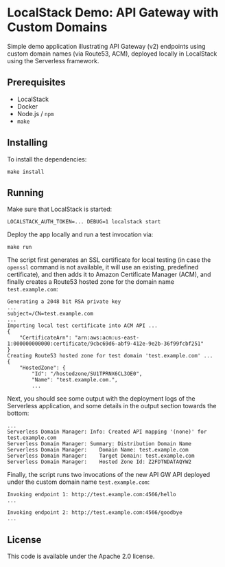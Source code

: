 # LocalStack Demo: API Gateway with Custom Domains

Simple demo application illustrating API Gateway (v2) endpoints using custom domain names (via Route53, ACM), deployed locally in LocalStack using the Serverless framework.

## Prerequisites

* LocalStack
* Docker
* Node.js / `npm`
* `make`

## Installing

To install the dependencies:
```
make install
```

## Running

Make sure that LocalStack is started:
```
LOCALSTACK_AUTH_TOKEN=... DEBUG=1 localstack start
```

Deploy the app locally and run a test invocation via:
```
make run
```

The script first generates an SSL certificate for local testing (in case the `openssl` command is not available, it will use an existing, predefined certificate), and then adds it to Amazon Certificate Manager (ACM), and finally creates a Route53 hosted zone for the domain name `test.example.com`:
```
Generating a 2048 bit RSA private key
...
subject=/CN=test.example.com
...
Importing local test certificate into ACM API ...
{
    "CertificateArn": "arn:aws:acm:us-east-1:000000000000:certificate/9cbc69d6-abf9-412e-9e2b-36f99fcbf251"
}
Creating Route53 hosted zone for test domain 'test.example.com' ...
{
    "HostedZone": {
        "Id": "/hostedzone/SU1TPRNX6CL3OE0",
        "Name": "test.example.com.",
        ...
```

Next, you should see some output with the deployment logs of the Serverless application, and some details in the output section towards the bottom:
```
...
Serverless Domain Manager: Info: Created API mapping '(none)' for test.example.com
Serverless Domain Manager: Summary: Distribution Domain Name
Serverless Domain Manager:    Domain Name: test.example.com
Serverless Domain Manager:    Target Domain: test.example.com
Serverless Domain Manager:    Hosted Zone Id: Z2FDTNDATAQYW2
```

Finally, the script runs two invocations of the new API GW API deployed under the custom domain name `test.example.com`:
```
Invoking endpoint 1: http://test.example.com:4566/hello
...

Invoking endpoint 2: http://test.example.com:4566/goodbye
...
```

## License

This code is available under the Apache 2.0 license.
